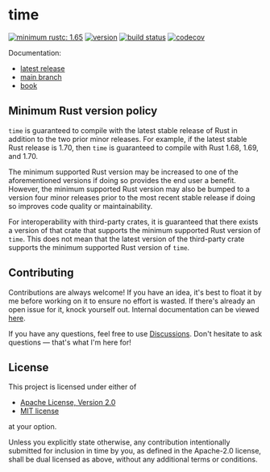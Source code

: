 # time

[![minimum rustc: 1.65](https://img.shields.io/badge/minimum%20rustc-1.65-yellowgreen?logo=rust&style=flat-square)](https://www.whatrustisit.com)
[![version](https://img.shields.io/crates/v/time?color=blue&logo=rust&style=flat-square)](https://crates.io/crates/time)
[![build status](https://img.shields.io/github/actions/workflow/status/time-rs/time/build.yaml?branch=main&style=flat-square)](https://github.com/time-rs/time/actions)
[![codecov](https://codecov.io/gh/time-rs/time/branch/main/graph/badge.svg?token=yt4XSmQNKQ)](https://codecov.io/gh/time-rs/time)

Documentation:

- [latest release](https://docs.rs/time)
- [main branch](https://time-rs.github.io/api/time)
- [book](https://time-rs.github.io/book)

## Minimum Rust version policy

`time` is guaranteed to compile with the latest stable release of Rust in addition to the two prior
minor releases. For example, if the latest stable Rust release is 1.70, then `time` is guaranteed to
compile with Rust 1.68, 1.69, and 1.70.

The minimum supported Rust version may be increased to one of the aforementioned versions if doing
so provides the end user a benefit. However, the minimum supported Rust version may also be bumped
to a version four minor releases prior to the most recent stable release if doing so improves code
quality or maintainability.

For interoperability with third-party crates, it is guaranteed that there exists a version of that
crate that supports the minimum supported Rust version of `time`. This does not mean that the latest
version of the third-party crate supports the minimum supported Rust version of `time`.

## Contributing

Contributions are always welcome! If you have an idea, it's best to float it by me before working on
it to ensure no effort is wasted. If there's already an open issue for it, knock yourself out.
Internal documentation can be viewed [here](https://time-rs.github.io/internal-api/time).

If you have any questions, feel free to use [Discussions]. Don't hesitate to ask questions — that's
what I'm here for!

[Discussions]: https://github.com/time-rs/time/discussions

## License

This project is licensed under either of

- [Apache License, Version 2.0](https://github.com/time-rs/time/blob/main/LICENSE-Apache)
- [MIT license](https://github.com/time-rs/time/blob/main/LICENSE-MIT)

at your option.

Unless you explicitly state otherwise, any contribution intentionally submitted for inclusion in
time by you, as defined in the Apache-2.0 license, shall be dual licensed as above, without any
additional terms or conditions.
